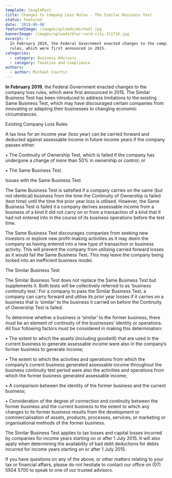 ```yaml
---
template: SinglePost
title: Changes to Company Loss Rules - The Similar Business Test
status: Featured
date: '2019-06-06'
featuredImage: /images/uploads/michael.jpg
bannerImage: /images/uploads/blur-card-city-311716.jpg
excerpt: >-
  In February 2019, the Federal Government enacted changes to the company loss
  rules, which were first announced in 2015.
categories:
  - category: Business Advisory
  - category: Taxation and Compliance
authors:
  - author: Michael Courtin
---
```

**In February 2019**, the Federal Government enacted changes to the company loss rules, which were first announced in 2015. The Similar Business Test has been introduced to address limitations to the existing Same Business Test, which may have discouraged certain companies from innovating or adapting their businesses to changing economic circumstances.

Existing Company Loss Rules

A tax loss for an income year (loss year) can be carried forward and deducted against assessable income in future income years if the company passes either:

•	The Continuity of Ownership Test, which is failed if the company has undergone a change of more than 50% in ownership or control; or

•	The Same Business Test.

Issues with the Same Business Test

The Same Business Test is satisfied if a company carries on the same (but not identical) business from the time the Continuity of Ownership is failed (test time) until the time the prior year loss is utilised. However, the Same Business Test is failed it a company derives assessable income from a business of a kind it did not carry on or from a transaction of a kind that it had not entered into in the course of its business operations before the test time.

The Same Business Test discourages companies from seeking new investors or explore new profit-making activities as it may deem the company as having entered into a new type of transaction or business activity. This will prevent the company from utilising carried forward losses as it would fail the Same Business Test. This may leave the company being locked into an inefficient business model.

The Similar Business Test

The Similar Business Test does not replace the Same Business Test but supplements it. Both tests will be collectively referred to as ‘business continuity test.’ For a company to pass the Similar Business Test, a company can carry forward and utilise its prior year losses if it carries on a business that is ‘similar’ to the business it carried on before the Continuity of Ownership Test is failed.

To determine whether a business is ‘similar’ to the former business, there must be an element of continuity of the businesses’ identity or operations. All four following factors must be considered in making this determination:

•	The extent to which the assets (including goodwill) that are used in the current business to generate assessable income were also in the company’s former business to generate income;

•	The extent to which the activities and operations from which the company’s current business generated assessable income throughout the business continuity test period were also the activities and operations from which the former business generated assessable income;

•	A comparison between the identity of the former business and the current business;

•	Consideration of the degree of connection and continuity between the former business and the current business to the extent to which any changes to its former business results from the development or commercialisation of assets, products, processes, services, or marketing or organisational methods of the former business.

The Similar Business Test applies to tax losses and capital losses incurred by companies for income years starting on or after 1 July 2015. It will also apply when determining the availability of bad debt deductions for debts incurred for income years starting on or after 1 July 2015.

If you have questions on any of the above, or other matters relating to your tax or financial affairs, please do not hesitate to contact our office on (07) 5504 5700 to speak to one of our trusted advisors.
